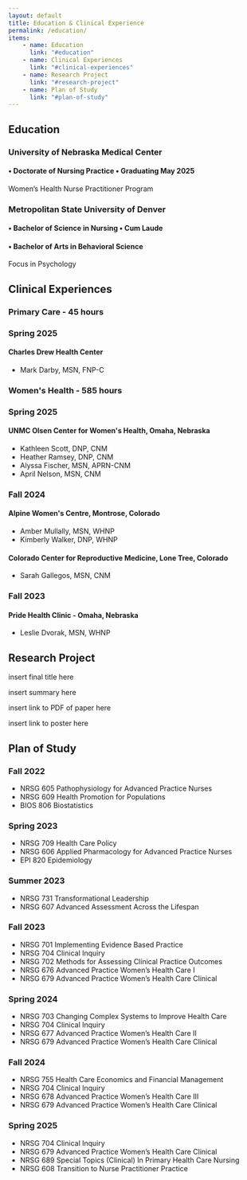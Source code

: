 ```yaml
---
layout: default
title: Education & Clinical Experience
permalink: /education/
items:
    - name: Education
      link: "#education"
    - name: Clinical Experiences
      link: "#clinical-experiences"
    - name: Research Project
      link: "#research-project"
    - name: Plan of Study
      link: "#plan-of-study"
---
```

## Education
### University of Nebraska Medical Center
#### • Doctorate of Nursing Practice • Graduating May 2025
Women’s Health Nurse Practitioner Program

### Metropolitan State University of Denver
#### • Bachelor of Science in Nursing • Cum Laude
#### • Bachelor of Arts in Behavioral Science
Focus in Psychology

## Clinical Experiences

### Primary Care - 45 hours

### Spring 2025

#### Charles Drew Health Center

- Mark Darby, MSN, FNP-C

### Women's Health - 585 hours

### Spring 2025

#### UNMC Olsen Center for Women's Health, Omaha, Nebraska
- Kathleen Scott, DNP, CNM
- Heather Ramsey, DNP, CNM
- Alyssa Fischer, MSN, APRN-CNM
- April Nelson, MSN, CNM

### Fall 2024

#### Alpine Women's Centre, Montrose, Colorado

- Amber Mullally, MSN, WHNP
- Kimberly Walker, DNP, WHNP

#### Colorado Center for Reproductive Medicine, Lone Tree, Colorado

- Sarah Gallegos, MSN, CNM

### Fall 2023

#### Pride Health Clinic - Omaha, Nebraska
- Leslie Dvorak, MSN, WHNP

## Research Project

insert final title here

insert summary here

insert link to PDF of paper here

insert link to poster here

## Plan of Study
### Fall 2022
* NRSG 605 Pathophysiology for Advanced Practice Nurses
* NRSG 609 Health Promotion for Populations
* BIOS 806 Biostatistics

### Spring 2023
* NRSG 709 Health Care Policy
* NRSG 606 Applied Pharmacology for Advanced Practice Nurses
* EPI 820 Epidemiology

### Summer 2023
* NRSG 731 Transformational Leadership
* NRSG 607 Advanced Assessment Across the Lifespan

### Fall 2023
* NRSG 701 Implementing Evidence Based Practice
* NRSG 704 Clinical Inquiry
* NRSG 702 Methods for Assessing Clinical Practice Outcomes
* NRSG 676 Advanced Practice Women’s Health Care I
* NRSG 679 Advanced Practice Women’s Health Care Clinical

### Spring 2024
* NRSG 703 Changing Complex Systems to Improve Health Care
* NRSG 704 Clinical Inquiry
* NRSG 677 Advanced Practice Women’s Health Care II
* NRSG 679 Advanced Practice Women’s Health Care Clinical

### Fall 2024
* NRSG 755 Health Care Economics and Financial Management
* NRSG 704 Clinical Inquiry
* NRSG 678 Advanced Practice Women’s Health Care III
* NRSG 679 Advanced Practice Women’s Health Care Clinical

### Spring 2025
* NRSG 704 Clinical Inquiry
* NRSG 679 Advanced Practice Women’s Health Care Clinical
* NRSG 689 Special Topics (Clinical) In Primary Health Care Nursing
* NRSG 608 Transition to Nurse Practitioner Practice
